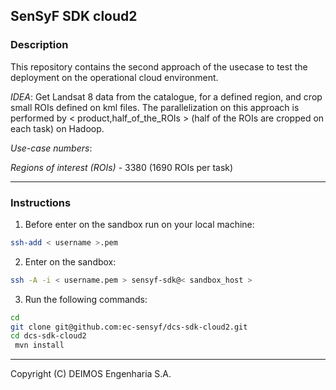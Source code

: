 ## SenSyF SDK cloud2

### Description

This repository contains the second approach of the usecase to test the deployment on the operational cloud environment.

*IDEA*: Get Landsat 8 data from the catalogue, for a defined region, and crop small ROIs defined on kml files.
      The parallelization on this approach is performed by < product,half_of_the_ROIs > (half of the ROIs are cropped on each task) on Hadoop.

*Use-case numbers*:

*Regions of interest (ROIs)* - 3380 (1690 ROIs per task)

--------------

### Instructions

1. Before enter on the sandbox run on your local machine:

```bash
ssh-add < username >.pem
```

2. Enter on the sandbox:

```bash
ssh -A -i < username.pem > sensyf-sdk@< sandbox_host >
```

3. Run the following commands:

```bash
cd
git clone git@github.com:ec-sensyf/dcs-sdk-cloud2.git
cd dcs-sdk-cloud2
 mvn install
```

--------------

Copyright (C) DEIMOS Engenharia S.A.
